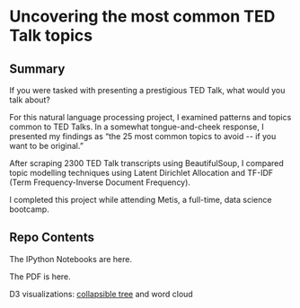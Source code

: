 # Uncovering the most common TED Talk topics

## Summary

If you were tasked with presenting a prestigious TED Talk, what would you talk about?

For this natural language processing project, I examined patterns and topics common to TED Talks. In a somewhat tongue-and-cheek response, I presented my findings as “the 25 most common topics to avoid -- if you want to be original.”

After scraping 2300 TED Talk transcripts using BeautifulSoup, I compared topic modelling techniques using Latent Dirichlet Allocation and TF-IDF (Term Frequency-Inverse Document Frequency). 

I completed this project while attending Metis, a full-time, data science bootcamp. 

## Repo Contents

The IPython Notebooks are here.

The PDF is here. 

D3 visualizations: [collapsible tree](http://bl.ocks.org/anonymous/21033ce472e9f6699acd7597c47325ec) and word cloud

